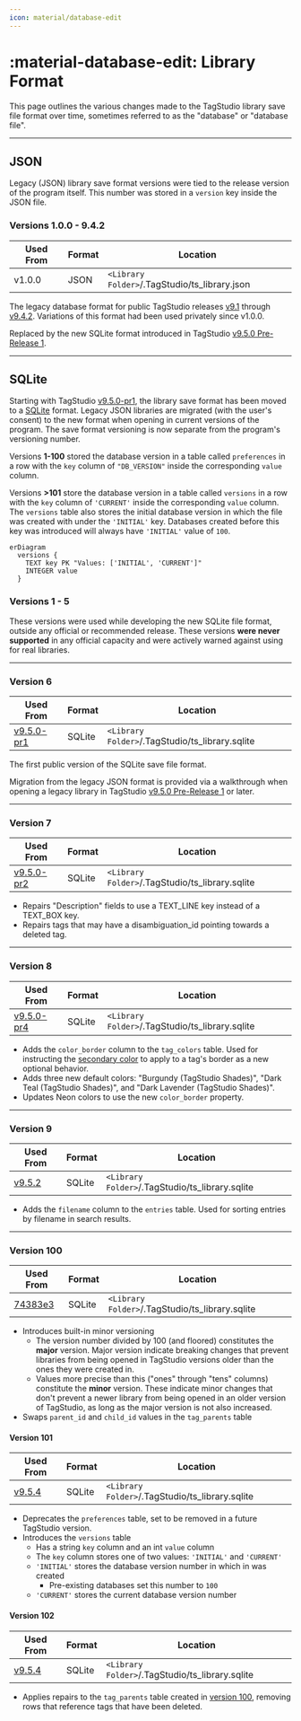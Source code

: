 ```yaml
---
icon: material/database-edit
---
```


# :material-database-edit: Library Format

This page outlines the various changes made to the TagStudio library save file format over time, sometimes referred to as the "database" or "database file".

---

## JSON

Legacy (JSON) library save format versions were tied to the release version of the program itself. This number was stored in a `version` key inside the JSON file.

### Versions 1.0.0 - 9.4.2

| Used From | Format | Location                                      |
| --------- | ------ | --------------------------------------------- |
| v1.0.0    | JSON   | `<Library Folder>`/.TagStudio/ts_library.json |

The legacy database format for public TagStudio releases [v9.1](https://github.com/TagStudioDev/TagStudio/tree/Alpha-v9.1) through [v9.4.2](https://github.com/TagStudioDev/TagStudio/releases/tag/v9.4.2). Variations of this format had been used privately since v1.0.0.

Replaced by the new SQLite format introduced in TagStudio [v9.5.0 Pre-Release 1](https://github.com/TagStudioDev/TagStudio/releases/tag/v9.5.0-pr1).

---

## SQLite

Starting with TagStudio [v9.5.0-pr1](https://github.com/TagStudioDev/TagStudio/releases/tag/v9.5.0-pr1), the library save format has been moved to a [SQLite](https://sqlite.org) format. Legacy JSON libraries are migrated (with the user's consent) to the new format when opening in current versions of the program. The save format versioning is now separate from the program's versioning number.

Versions **1-100** stored the database version in a table called `preferences` in a row with the `key` column of `"DB_VERSION"` inside the corresponding `value` column.

Versions **>101** store the database version in a table called `versions` in a row with the `key` column of `'CURRENT'` inside the corresponding `value` column. The `versions` table also stores the initial database version in which the file was created with under the `'INITIAL'` key. Databases created before this key was introduced will always have `'INITIAL'` value of `100`.

```mermaid
erDiagram
  versions {
    TEXT key PK "Values: ['INITIAL', 'CURRENT']"
    INTEGER value
  }
```

### Versions 1 - 5

These versions were used while developing the new SQLite file format, outside any official or recommended release. These versions **were never supported** in any official capacity and were actively warned against using for real libraries.

---

### Version 6

| Used From                                                                       | Format | Location                                        |
| ------------------------------------------------------------------------------- | ------ | ----------------------------------------------- |
| [v9.5.0-pr1](https://github.com/TagStudioDev/TagStudio/releases/tag/v9.5.0-pr1) | SQLite | `<Library Folder>`/.TagStudio/ts_library.sqlite |

The first public version of the SQLite save file format.

Migration from the legacy JSON format is provided via a walkthrough when opening a legacy library in TagStudio [v9.5.0 Pre-Release 1](https://github.com/TagStudioDev/TagStudio/releases/tag/v9.5.0-pr1) or later.

---

### Version 7

| Used From                                                                       | Format | Location                                        |
| ------------------------------------------------------------------------------- | ------ | ----------------------------------------------- |
| [v9.5.0-pr2](https://github.com/TagStudioDev/TagStudio/releases/tag/v9.5.0-pr2) | SQLite | `<Library Folder>`/.TagStudio/ts_library.sqlite |

-   Repairs "Description" fields to use a TEXT_LINE key instead of a TEXT_BOX key.
-   Repairs tags that may have a disambiguation_id pointing towards a deleted tag.

---

### Version 8

| Used From                                                                       | Format | Location                                        |
| ------------------------------------------------------------------------------- | ------ | ----------------------------------------------- |
| [v9.5.0-pr4](https://github.com/TagStudioDev/TagStudio/releases/tag/v9.5.0-pr4) | SQLite | `<Library Folder>`/.TagStudio/ts_library.sqlite |

-   Adds the `color_border` column to the `tag_colors` table. Used for instructing the [secondary color](colors.md#secondary-color) to apply to a tag's border as a new optional behavior.
-   Adds three new default colors: "Burgundy (TagStudio Shades)", "Dark Teal (TagStudio Shades)", and "Dark Lavender (TagStudio Shades)".
-   Updates Neon colors to use the new `color_border` property.

---

### Version 9

| Used From                                                               | Format | Location                                        |
| ----------------------------------------------------------------------- | ------ | ----------------------------------------------- |
| [v9.5.2](https://github.com/TagStudioDev/TagStudio/releases/tag/v9.5.2) | SQLite | `<Library Folder>`/.TagStudio/ts_library.sqlite |

-   Adds the `filename` column to the `entries` table. Used for sorting entries by filename in search results.

---

### Version 100

| Used From                                                                                            | Format | Location                                        |
| ---------------------------------------------------------------------------------------------------- | ------ | ----------------------------------------------- |
| [74383e3](https://github.com/TagStudioDev/TagStudio/commit/74383e3c3c12f72be1481ab0b86c7360b95c2d85) | SQLite | `<Library Folder>`/.TagStudio/ts_library.sqlite |

-   Introduces built-in minor versioning
    -   The version number divided by 100 (and floored) constitutes the **major** version. Major version indicate breaking changes that prevent libraries from being opened in TagStudio versions older than the ones they were created in.
    -   Values more precise than this ("ones" through "tens" columns) constitute the **minor** version. These indicate minor changes that don't prevent a newer library from being opened in an older version of TagStudio, as long as the major version is not also increased.
-   Swaps `parent_id` and `child_id` values in the `tag_parents` table

#### Version 101

| Used From                                                               | Format | Location                                        |
| ----------------------------------------------------------------------- | ------ | ----------------------------------------------- |
| [v9.5.4](https://github.com/TagStudioDev/TagStudio/releases/tag/v9.5.4) | SQLite | `<Library Folder>`/.TagStudio/ts_library.sqlite |

-   Deprecates the `preferences` table, set to be removed in a future TagStudio version.
-   Introduces the `versions` table
    -   Has a string `key` column and an int `value` column
    -   The `key` column stores one of two values: `'INITIAL'` and `'CURRENT'`
    -   `'INITIAL'` stores the database version number in which in was created
        -   Pre-existing databases set this number to `100`
    -   `'CURRENT'` stores the current database version number

#### Version 102

| Used From                                                               | Format | Location                                        |
| ----------------------------------------------------------------------- | ------ | ----------------------------------------------- |
| [v9.5.4](https://github.com/TagStudioDev/TagStudio/releases/tag/v9.5.4) | SQLite | `<Library Folder>`/.TagStudio/ts_library.sqlite |

-   Applies repairs to the `tag_parents` table created in [version 100](#version-100), removing rows that reference tags that have been deleted.
